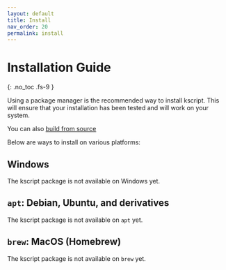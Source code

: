 ```yaml
---
layout: default
title: Install
nav_order: 20
permalink: install
---
```


# Installation Guide
{: .no_toc .fs-9 }

Using a package manager is the recommended way to install kscript. This will ensure that your installation has been tested and will work on your system.

You can also [build from source](/build)

Below are ways to install on various platforms:

## Windows

The kscript package is not available on Windows yet.

## `apt`: Debian, Ubuntu, and derivatives

The kscript package is not available on `apt` yet.


## `brew`: MacOS (Homebrew)

The kscript package is not available on `brew` yet.


